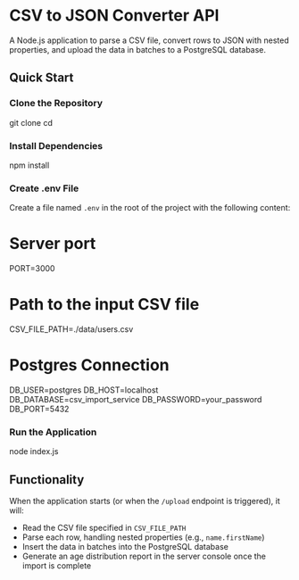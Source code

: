 # CSV to JSON Converter API

A Node.js application to parse a CSV file, convert rows to JSON with nested properties, and upload the data in batches to a PostgreSQL database.

## Quick Start

### Clone the Repository
git clone <your-repo-url>
cd <your-repo-folder>

### Install Dependencies
npm install

### Create .env File
Create a file named `.env` in the root of the project with the following content:

# Server port
PORT=3000

# Path to the input CSV file
CSV_FILE_PATH=./data/users.csv

# Postgres Connection
DB_USER=postgres
DB_HOST=localhost
DB_DATABASE=csv_import_service
DB_PASSWORD=your_password
DB_PORT=5432

### Run the Application
node index.js

## Functionality
When the application starts (or when the `/upload` endpoint is triggered), it will:  
- Read the CSV file specified in `CSV_FILE_PATH`  
- Parse each row, handling nested properties (e.g., `name.firstName`)  
- Insert the data in batches into the PostgreSQL database  
- Generate an age distribution report in the server console once the import is complete
